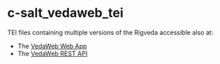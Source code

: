 # c-salt_vedaweb_tei

TEI files containing multiple versions of the Rigveda accessible also at:

* The [VedaWeb Web App](https://vedaweb.uni-koeln.de/rigveda)
* The [VedaWeb REST API](https://vedaweb.uni-koeln.de/rigveda/swagger-ui.html)
